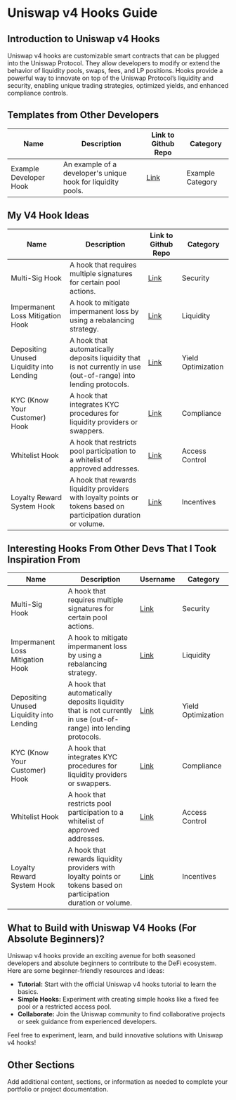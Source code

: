 # Uniswap v4 Hooks Guide

## Introduction to Uniswap v4 Hooks
Uniswap v4 hooks are customizable smart contracts that can be plugged into the Uniswap Protocol. They allow developers to modify or extend the behavior of liquidity pools, swaps, fees, and LP positions. Hooks provide a powerful way to innovate on top of the Uniswap Protocol’s liquidity and security, enabling unique trading strategies, optimized yields, and enhanced compliance controls.

## Templates from Other Developers

| Name                   | Description                                                | Link to Github Repo | Category         |
|------------------------|------------------------------------------------------------|---------------------|------------------|
| Example Developer Hook | An example of a developer's unique hook for liquidity pools.| [Link](#)           | Example Category |

## My V4 Hook Ideas

| Name                                         | Description                                                                                                  | Link to Github Repo | Category           |
|----------------------------------------------|--------------------------------------------------------------------------------------------------------------|---------------------|--------------------|
| Multi-Sig Hook                               | A hook that requires multiple signatures for certain pool actions.                                           | [Link](#)           | Security           |
| Impermanent Loss Mitigation Hook             | A hook to mitigate impermanent loss by using a rebalancing strategy.                                         | [Link](#)           | Liquidity          |
| Depositing Unused Liquidity into Lending     | A hook that automatically deposits liquidity that is not currently in use (out-of-range) into lending protocols.| [Link](#)           | Yield Optimization |
| KYC (Know Your Customer) Hook                | A hook that integrates KYC procedures for liquidity providers or swappers.                                   | [Link](#)           | Compliance         |
| Whitelist Hook                               | A hook that restricts pool participation to a whitelist of approved addresses.                               | [Link](#)           | Access Control     |
| Loyalty Reward System Hook                   | A hook that rewards liquidity providers with loyalty points or tokens based on participation duration or volume.| [Link](#)           | Incentives         |

## Interesting Hooks From Other Devs That I Took Inspiration From

| Name                                         | Description                                                                                                  | Username | Category           |
|----------------------------------------------|--------------------------------------------------------------------------------------------------------------|---------------------|--------------------|
| Multi-Sig Hook                               | A hook that requires multiple signatures for certain pool actions.                                           | [Link](#)           | Security           |
| Impermanent Loss Mitigation Hook             | A hook to mitigate impermanent loss by using a rebalancing strategy.                                         | [Link](#)           | Liquidity          |
| Depositing Unused Liquidity into Lending     | A hook that automatically deposits liquidity that is not currently in use (out-of-range) into lending protocols.| [Link](#)           | Yield Optimization |
| KYC (Know Your Customer) Hook                | A hook that integrates KYC procedures for liquidity providers or swappers.                                   | [Link](#)           | Compliance         |
| Whitelist Hook                               | A hook that restricts pool participation to a whitelist of approved addresses.                               | [Link](#)           | Access Control     |
| Loyalty Reward System Hook                   | A hook that rewards liquidity providers with loyalty points or tokens based on participation duration or volume.| [Link](#)           | Incentives         |

## What to Build with Uniswap V4 Hooks (For Absolute Beginners)?
Uniswap v4 hooks provide an exciting avenue for both seasoned developers and absolute beginners to contribute to the DeFi ecosystem. Here are some beginner-friendly resources and ideas:

- **Tutorial:** Start with the official Uniswap v4 hooks tutorial to learn the basics.
- **Simple Hooks:** Experiment with creating simple hooks like a fixed fee pool or a restricted access pool.
- **Collaborate:** Join the Uniswap community to find collaborative projects or seek guidance from experienced developers.

Feel free to experiment, learn, and build innovative solutions with Uniswap v4 hooks!

## Other Sections
Add additional content, sections, or information as needed to complete your portfolio or project documentation.

